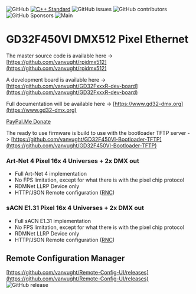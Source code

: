 ![GitHub](https://img.shields.io/github/license/vanvught/GD32F450VI-DMX512-PIXEL)
[![C++ Standard](https://img.shields.io/badge/C%2B%2B-11-blue.svg)](https://img.shields.io/badge/C%2B%2B-11%-blue.svg)
![GitHub issues](https://img.shields.io/github/issues-raw/vanvught/GD32F450VI-DMX512-PIXEL)
![GitHub contributors](https://img.shields.io/github/contributors/vanvught/GD32F450VI-DMX512-PIXEL)
![GitHub Sponsors](https://img.shields.io/github/sponsors/vanvught)
![Main](https://github.com/vanvught/GD32F450VI-DMX512-PIXEL/actions/workflows/c-cpp.yml/badge.svg?branch=main)

# GD32F450VI DMX512 Pixel Ethernet
The master source code is available here -> [https://github.com/vanvught/rpidmx512](https://github.com/vanvught/rpidmx512)

A development board is available here -> [https://github.com/vanvught/GD32FxxxR-dev-board](https://github.com/vanvught/GD32FxxxR-dev-board)

Full documentation will be available here -> [https://www.gd32-dmx.org](https://www.gd32-dmx.org)

[PayPal.Me Donate](https://paypal.me/AvanVught?locale.x=nl_NL)

The ready to use firmware is build to use with the bootloader TFTP server -> [https://github.com/vanvught/GD32F450VI-Bootloader-TFTP](https://github.com/vanvught/GD32F450VI-Bootloader-TFTP)

### Art-Net 4 Pixel 16x 4 Universes + 2x DMX out
* Full Art-Net 4 implementation
* No FPS limitation, except for what there is with the pixel chip protocol
* RDMNet LLRP Device only
* HTTP/JSON Remote configuration ([RNC](https://github.com/hippyau/rnc))

### sACN E1.31 Pixel 16x 4 Universes + 2x DMX out
* Full sACN E1.31 implementation
* No FPS limitation, except for what there is with the pixel chip protocol
* RDMNet LLRP Device only
* HTTP/JSON Remote configuration ([RNC](https://github.com/hippyau/rnc))

## Remote Configuration Manager
[https://github.com/vanvught/Remote-Config-UI/releases](https://github.com/vanvught/Remote-Config-UI/releases)<br>
<img alt="GitHub release" src="https://img.shields.io/github/v/release/vanvught/Remote-Config-UI">
